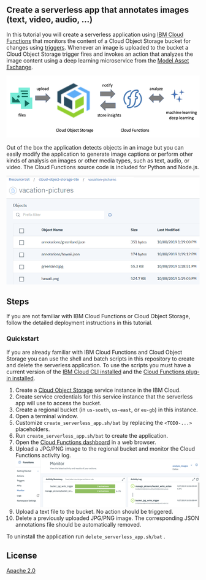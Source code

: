 ## Create a serverless app that annotates images (text, video, audio, ...) 


In this tutorial you will create a serverless application using [IBM Cloud Functions](https://cloud.ibm.com/functions/) that monitors the content of a Cloud Object Storage bucket for changes using [triggers](https://cloud.ibm.com/docs/openwhisk?topic=cloud-functions-pkg_obstorage#pkg_obstorage_ev). Whenever an image is uploaded to the bucket a Cloud Object Storage trigger fires and invokes an action that analyzes the image content using a deep learning microservice from the [Model Asset Exchange](https://developer.ibm.com/exchanges/models/).

![serverless scenario](doc/images/scenario.png)

Out of the box the application detects objects in an image but you can easily modify the application to generate image captions or perform other kinds of analysis on images or other media types, such as text, audio, or video. The Cloud Functions source code is included for Python and Node.js.

![Cloud Functions activity log](doc/images/test_output.png)

## Steps

If you are not familiar with IBM Cloud Functions or Cloud Object Storage, follow the detailed deployment instructions in this tutorial.

### Quickstart

If you are already familiar with IBM Cloud Functions and Cloud Object Storage you can use the shell and batch scripts in this repository to create and delete the serverless application. To use the scripts you must have a current version of the [IBM Cloud CLI installed](https://cloud.ibm.com/docs/cli/reference/ibmcloud?topic=cloud-cli-install-ibmcloud-cli) and the [Cloud Functions plug-in installed](https://cloud.ibm.com/docs/openwhisk?topic=cloud-functions-cli_install#cli_plugin_setup).

1. Create a [Cloud Object Storage](https://cloud.ibm.com/catalog/services/cloud-object-storage) service instance in the IBM Cloud.
1. Create service credentials for this service instance that the serverless app will use to access the bucket.
1. Create a regional bucket (in `us-south`, `us-east`, or `eu-gb`) in this instance.
1. Open a terminal window.
1. Customize `create_serverless_app.sh/bat` by replacing the `<TODO-...>` placeholders.
1. Run `create_serverless_app.sh/bat` to create the application.
1. Open the [Cloud Functions dashboard](https://cloud.ibm.com/functions/dashboard) in a web browser.
1. Upload a JPG/PNG image to the regional bucket and monitor the Cloud Functions activity log.
   ![Cloud Functions activity log](doc/images/monitor_functions.png)
1. Upload a text file to the bucket. No action should be triggered.
1. Delete a previously uploaded JPG/PNG image. The corresponding JSON annotations file should be automatically removed.

To uninstall the application run `delete_serverless_app.sh/bat` .

## License

[Apache 2.0](LICENSE)